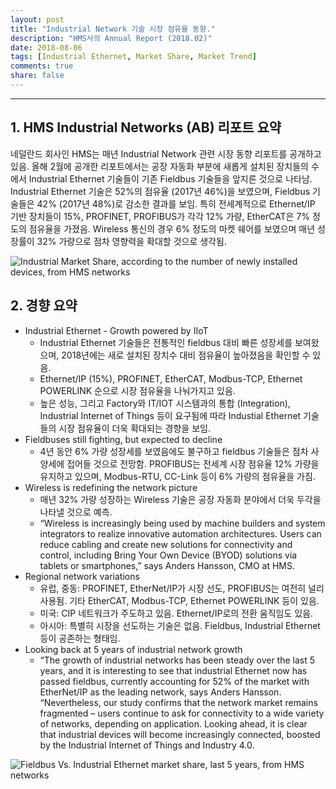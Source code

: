 ```yaml
---
layout: post
title: "Industrial Network 기술 시장 점유율 동향."
description: "HMS사의 Annual Report (2018.02)"
date: 2018-08-06
tags: [Industrial Ethernet, Market Share, Market Trend]
comments: true
share: false
---
```


--- 
## 1. HMS Industrial Networks (AB) 리포트 요약

네덜란드 회사인 HMS는 매년 Industrial Network 관련 시장 동향 리포트를 공개하고 있음.
올해 2월에 공개한 리포트에서는 공장 자동화 부분에 새롭게 설치된 장치들의 수에서 Industrial Ethernet 기술들이 기존 Fieldbus 기술들을 앞지른 것으로 나타남. 
Industrial Ethernet 기술은 52%의 점유율 (2017년 46%)을 보였으며, Fieldbus 기술들은 42% (2017년 48%)로 감소한 결과를 보임. 
특히 전세계적으로 Ethernet/IP 기반 장치들이 15%, PROFINET, PROFIBUS가 각각 12% 가량, EtherCAT은 7% 정도의 점유율을 가졌음. 
Wireless 통신의 경우 6% 정도의 마켓 쉐어를 보였으며 매년 성장률이 32% 가량으로 점차 영향력을 확대할 것으로 생각됨. 

![Industrial Market Share, according to the number of newly installed devices, from HMS networks]({{https://duo821228.github.io}}/assets/img/network-shares-according-to-hms-2018.jpg)

## 2. 경향 요약

* Industrial Ethernet - Growth powered by IIoT
    * Industrial Ethernet 기술들은 전통적인 fieldbus 대비 빠른 성장세를 보여왔으며, 2018년에는 새로 설치된 장치수 대비 점유율이 높아졌음을 확인할 수 있음.
    * Ethernet/IP (15%), PROFINET, EtherCAT, Modbus-TCP, Ethernet POWERLINK 순으로 시장 점유율을 나눠가지고 있음. 
    * 높은 성능, 그리고 Factory와 IT/IOT 시스템과의 통합 (Integration), Industrial Internet of Things 등이 요구됨에 따라 Industial Ethernet 기술들의 시장 점유율이 
더욱 확대되는 경향을 보임.
* Fieldbuses still fighting, but expected to decline
    * 4년 동안 6% 가량 성장세를 보였음에도 불구하고 fieldbus 기술들은 점차 사양세에 접어들 것으로 전망함. 
PROFIBUS는 전세계 시장 점유율 12% 가량을 유지하고 있으며, Modbus-RTU, CC-Link 등이 6% 가량의 점유율을 가짐. 
* Wireless is redefining the network picture
    * 매년 32% 가량 성장하는 Wireless 기술은 공장 자동화 분야에서 더욱 두각을 나타낼 것으로 예측.
    * “Wireless is increasingly being used by machine builders and system integrators to realize innovative automation architectures. Users can reduce cabling and create new solutions for connectivity and control, including Bring Your Own Device (BYOD) solutions via tablets or smartphones,” says Anders Hansson, CMO at HMS.
* Regional network variations
    * 유럽, 중동: PROFINET, EtherNet/IP가 시장 선도, PROFIBUS는 여전히 널리 사용됨. 기타 EtherCAT, Modbus-TCP, Ethernet POWERLINK 등이 있음.
    * 미국: CIP 네트워크가 주도하고 있음. Ethernet/IP로의 전환 움직임도 있음.
    * 아시아: 특별히 시장을 선도하는 기술은 없음. Fieldbus, Industrial Ethernet 등이 공존하는 형태임.
* Looking back at 5 years of industrial network growth
    * “The growth of industrial networks has been steady over the last 5 years, and it is interesting to see that industrial Ethernet now has passed fieldbus, currently accounting for 52% of the market with EtherNet/IP as the leading network, says Anders Hansson.
“Nevertheless, our study confirms that the network market remains fragmented – users continue to ask for connectivity to a wide variety of networks, depending on application. Looking ahead, it is clear that industrial devices will become increasingly connected, boosted by the Industrial Internet of Things and Industry 4.0. 

![Fieldbus Vs. Industrial Ethernet market share, last 5 years, from HMS networks]({{https://duo821228.github.io}}/assets/img/network-shares-according-to-hms-2018.jpg)
